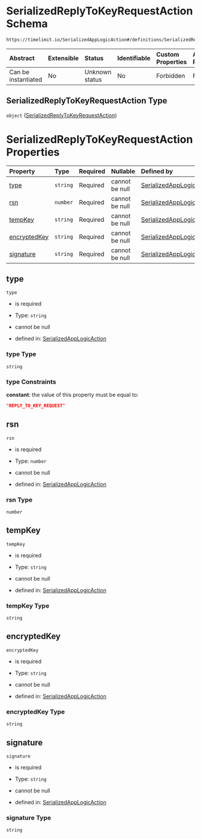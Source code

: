 # SerializedReplyToKeyRequestAction Schema

```txt
https://timelimit.io/SerializedAppLogicAction#/definitions/SerializedReplyToKeyRequestAction
```



| Abstract            | Extensible | Status         | Identifiable | Custom Properties | Additional Properties | Access Restrictions | Defined In                                                                                            |
| :------------------ | :--------- | :------------- | :----------- | :---------------- | :-------------------- | :------------------ | :---------------------------------------------------------------------------------------------------- |
| Can be instantiated | No         | Unknown status | No           | Forbidden         | Forbidden             | none                | [SerializedAppLogicAction.schema.json\*](SerializedAppLogicAction.schema.json "open original schema") |

## SerializedReplyToKeyRequestAction Type

`object` ([SerializedReplyToKeyRequestAction](serializedapplogicaction-definitions-serializedreplytokeyrequestaction.md))

# SerializedReplyToKeyRequestAction Properties

| Property                      | Type     | Required | Nullable       | Defined by                                                                                                                                                                                                                                           |
| :---------------------------- | :------- | :------- | :------------- | :--------------------------------------------------------------------------------------------------------------------------------------------------------------------------------------------------------------------------------------------------- |
| [type](#type)                 | `string` | Required | cannot be null | [SerializedAppLogicAction](serializedapplogicaction-definitions-serializedreplytokeyrequestaction-properties-type.md "https://timelimit.io/SerializedAppLogicAction#/definitions/SerializedReplyToKeyRequestAction/properties/type")                 |
| [rsn](#rsn)                   | `number` | Required | cannot be null | [SerializedAppLogicAction](serializedapplogicaction-definitions-serializedreplytokeyrequestaction-properties-rsn.md "https://timelimit.io/SerializedAppLogicAction#/definitions/SerializedReplyToKeyRequestAction/properties/rsn")                   |
| [tempKey](#tempkey)           | `string` | Required | cannot be null | [SerializedAppLogicAction](serializedapplogicaction-definitions-serializedreplytokeyrequestaction-properties-tempkey.md "https://timelimit.io/SerializedAppLogicAction#/definitions/SerializedReplyToKeyRequestAction/properties/tempKey")           |
| [encryptedKey](#encryptedkey) | `string` | Required | cannot be null | [SerializedAppLogicAction](serializedapplogicaction-definitions-serializedreplytokeyrequestaction-properties-encryptedkey.md "https://timelimit.io/SerializedAppLogicAction#/definitions/SerializedReplyToKeyRequestAction/properties/encryptedKey") |
| [signature](#signature)       | `string` | Required | cannot be null | [SerializedAppLogicAction](serializedapplogicaction-definitions-serializedreplytokeyrequestaction-properties-signature.md "https://timelimit.io/SerializedAppLogicAction#/definitions/SerializedReplyToKeyRequestAction/properties/signature")       |

## type



`type`

* is required

* Type: `string`

* cannot be null

* defined in: [SerializedAppLogicAction](serializedapplogicaction-definitions-serializedreplytokeyrequestaction-properties-type.md "https://timelimit.io/SerializedAppLogicAction#/definitions/SerializedReplyToKeyRequestAction/properties/type")

### type Type

`string`

### type Constraints

**constant**: the value of this property must be equal to:

```json
"REPLY_TO_KEY_REQUEST"
```

## rsn



`rsn`

* is required

* Type: `number`

* cannot be null

* defined in: [SerializedAppLogicAction](serializedapplogicaction-definitions-serializedreplytokeyrequestaction-properties-rsn.md "https://timelimit.io/SerializedAppLogicAction#/definitions/SerializedReplyToKeyRequestAction/properties/rsn")

### rsn Type

`number`

## tempKey



`tempKey`

* is required

* Type: `string`

* cannot be null

* defined in: [SerializedAppLogicAction](serializedapplogicaction-definitions-serializedreplytokeyrequestaction-properties-tempkey.md "https://timelimit.io/SerializedAppLogicAction#/definitions/SerializedReplyToKeyRequestAction/properties/tempKey")

### tempKey Type

`string`

## encryptedKey



`encryptedKey`

* is required

* Type: `string`

* cannot be null

* defined in: [SerializedAppLogicAction](serializedapplogicaction-definitions-serializedreplytokeyrequestaction-properties-encryptedkey.md "https://timelimit.io/SerializedAppLogicAction#/definitions/SerializedReplyToKeyRequestAction/properties/encryptedKey")

### encryptedKey Type

`string`

## signature



`signature`

* is required

* Type: `string`

* cannot be null

* defined in: [SerializedAppLogicAction](serializedapplogicaction-definitions-serializedreplytokeyrequestaction-properties-signature.md "https://timelimit.io/SerializedAppLogicAction#/definitions/SerializedReplyToKeyRequestAction/properties/signature")

### signature Type

`string`
